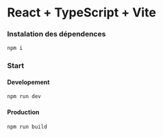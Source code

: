 # React + TypeScript + Vite

### Instalation des dépendences 

```js
npm i
```

### Start

#### Developement

```js
npm run dev 
```

#### Production 

```js
npm run build 
```